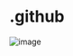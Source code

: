# .github

![image](https://github.com/Noctis-Dev/.github/assets/62081821/dea3f2bf-1d7a-46e5-ab04-da094f93ba2b)
